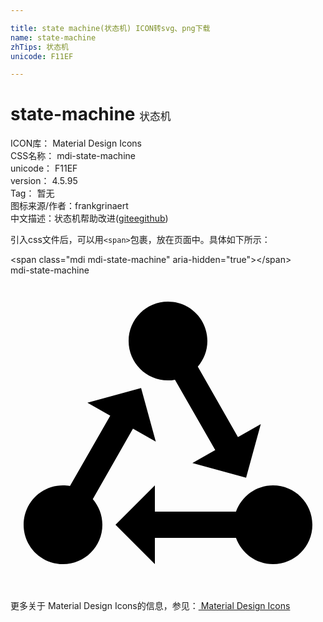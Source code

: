 ```yaml
---

title: state machine(状态机) ICON转svg、png下载
name: state-machine
zhTips: 状态机
unicode: F11EF

---
```


# state-machine  <small style="font-size: 60%;font-weight: 100">状态机</small>


<div class="detail-page">
<p>
<span>
ICON库：
<span class="badge-secondary badge">Material Design Icons</span> 
</span>
<br/>
<span>
CSS名称：
<span class="badge-secondary badge">mdi-state-machine</span> 
</span>
<br/>
<span>
unicode：
<span class="badge-secondary badge">F11EF</span> 
</span>
<br/>
<span>
version：
<span class="badge-secondary badge">4.5.95</span> 
</span>
<br/>
<span>Tag：
<span class="badge-light badge">暂无</span>
</span>
<br/>
<span>图标来源/作者：<span class="badge-light badge">frankgrinaert</span></span> 
<br/>
<span class="zh-detail">中文描述：<span class="badge-primary badge">状态机</span><span class="help-link"><span>帮助改进</span>(<a href="https://gitee.com/liuwave/icon-helper/edit/master/json/material/state-machine.json" target="_blank" rel="noopener noreferrer">gitee</a><a href="https://github.com/liuwave/icon-helper/edit/master/json/material/state-machine.json" target="_blank" rel="noopener noreferrer">github</a></span>)</span><br/>
</p>
</div>
<div class="alert alert-dark">
  <i class="mdi mdi-state-machine mdi-48px"></i>
  <i class="mdi mdi-state-machine mdi-36px"></i>
  <i class="mdi mdi-state-machine mdi-24px"></i>
  <i class="mdi mdi-state-machine mdi-18px"></i>
</div>
<div>
  <p>引入css文件后，可以用<code>&lt;span&gt;</code>包裹，放在页面中。具体如下所示：    
  </p>
  <div class="alert alert-primary" style="font-size: 14px">
    &lt;span class="mdi mdi-state-machine" aria-hidden="true"&gt;&lt;/span&gt;
    <copy-btn content='<span class="mdi mdi-state-machine" aria-hidden="true"></span>'></copy-btn>
  </div>
  <div class="alert alert-secondary">
    <i class="mdi mdi-state-machine"
    style="font-size: 24px"
    aria-hidden="true"></i> mdi-state-machine
    <copy-btn content="mdi-state-machine" btn-title="复制图标名称"></copy-btn>
  </div>
</div>
<div id="svg" class="svg-wrap">
<svg xmlns="http://www.w3.org/2000/svg" viewBox="0 0 24 24"><path d="M6.27 17.05C6.72 17.58 7 18.25 7 19C7 20.66 5.66 22 4 22S1 20.66 1 19 2.34 16 4 16C4.18 16 4.36 16 4.53 16.05L7.6 10.69L5.86 9.7L9.95 8.58L11.07 12.67L9.33 11.68L6.27 17.05M20 16C18.7 16 17.6 16.84 17.18 18H11V16L8 19L11 22V20H17.18C17.6 21.16 18.7 22 20 22C21.66 22 23 20.66 23 19S21.66 16 20 16M12 8C12.18 8 12.36 8 12.53 7.95L15.6 13.31L13.86 14.3L17.95 15.42L19.07 11.33L17.33 12.32L14.27 6.95C14.72 6.42 15 5.75 15 5C15 3.34 13.66 2 12 2S9 3.34 9 5 10.34 8 12 8Z" /></svg>
</div>
<detail full-name='mdi-state-machine'></detail>
    
<div><p>更多关于 Material Design Icons的信息，参见：<a target="_blank" href="https://iconhelper.cn/material.html"> Material Design Icons</a>
</p></div>
